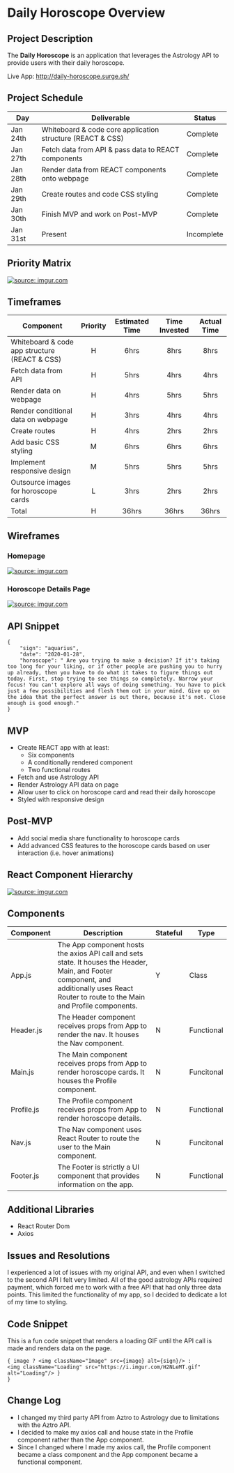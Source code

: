 # Daily Horoscope Overview

## Project Description

The **Daily Horoscope** is an application that leverages the Astrology API to provide users with their daily horoscope.

Live App: http://daily-horoscope.surge.sh/

## Project Schedule

|  Day | Deliverable | Status
|---|---| ---|
|Jan 24th| Whiteboard & code core application structure (REACT & CSS) | Complete
|Jan 27th| Fetch data from API & pass data to REACT components | Complete
|Jan 28th| Render data from REACT components onto webpage | Complete
|Jan 29th| Create routes and code CSS styling | Complete
|Jan 30th| Finish MVP and work on Post-MVP | Complete
|Jan 31st| Present | Incomplete

## Priority Matrix

<a href="https://imgur.com/9yuQgia"><img src="https://i.imgur.com/9yuQgia.jpg" title="source: imgur.com" /></a>

## Timeframes

| Component | Priority | Estimated Time | Time Invested | Actual Time |
| --- | :---: |  :---: | :---: | :---: |
| Whiteboard & code app structure (REACT & CSS)  | H | 6hrs| 8hrs | 8hrs |
| Fetch data from API | H | 5hrs| 4hrs | 4hrs |
| Render data on webpage | H | 4hrs| 5hrs | 5hrs |
| Render conditional data on webpage | H | 3hrs| 4hrs  | 4hrs  |
| Create routes | H | 4hrs| 2hrs | 2hrs |
| Add basic CSS styling | M | 6hrs| 6hrs | 6hrs |
| Implement responsive design | M | 5hrs| 5hrs | 5hrs |
| Outsource images for horoscope cards | L | 3hrs| 2hrs | 2hrs |
| Total | H | 36hrs| 36hrs | 36hrs |

## Wireframes

### Homepage 
<a href="https://imgur.com/n7prEW4"><img src="https://i.imgur.com/n7prEW4.png" title="source: imgur.com" /></a>

### Horoscope Details Page
<a href="https://imgur.com/mw12MOR"><img src="https://i.imgur.com/mw12MOR.png" title="source: imgur.com" /></a>

## API Snippet

```
{
    "sign": "aquarius",
    "date": "2020-01-28",
    "horoscope": " Are you trying to make a decision? If it's taking too long for your liking, or if other people are pushing you to hurry up already, then you have to do what it takes to figure things out today. First, stop trying to see things so completely. Narrow your focus! You can't explore all ways of doing something. You have to pick just a few possibilities and flesh them out in your mind. Give up on the idea that the perfect answer is out there, because it's not. Close enough is good enough."
}

```

## MVP

- Create REACT app with at least:
	- Six components
	- A conditionally rendered component
	- Two functional routes
- Fetch and use Astrology API
- Render Astrology API data on page 
- Allow user to click on horoscope card and read their daily horoscope
- Styled with responsive design 

## Post-MVP

- Add social media share functionality to horoscope cards 
- Add advanced CSS features to the horoscope cards based on user interaction (i.e. hover animations)

## React Component Hierarchy

<a href="https://imgur.com/rLhnDex"><img src="https://i.imgur.com/rLhnDex.jpg" title="source: imgur.com" /></a>

## Components 

| Component | Description | Stateful | Type |
| --- | --- | --- | --- |
| App.js | The App component hosts the axios API call and sets state. It houses the Header, Main, and Footer component, and additionally uses React Router to route to the Main and Profile components. | Y | Class |
| Header.js | The Header component receives props from App to render the nav. It houses the Nav component. | N | Functional |
| Main.js | The Main component receives props from App to render horoscope cards. It houses the Profile component. | N | Funcitonal |
| Profile.js | The Profile component receives props from App to render horoscope details. | N | Functional |
| Nav.js | The Nav component uses React Router to route the user to the Main component. | N | Funcitonal |
| Footer.js | The Footer is strictly a UI component that provides information on the app. | N | Functional |

## Additional Libraries

- React Router Dom
- Axios 

## Issues and Resolutions

I experienced a lot of issues with my original API, and even when I switched to the second API I felt very limited. All of the good astrology APIs required payment, which forced me to work with a free API that had only three data points. This limited the functionality of my app, so I decided to dedicate a lot of my time to styling.

## Code Snippet

This is a fun code snippet that renders a loading GIF until the API call is made and renders data on the page. 

```
{ image ? <img className="Image" src={image} alt={sign}/> : 
<img className="Loading" src="https://i.imgur.com/H2NLeMT.gif" alt="Loading"/> }
}
```

## Change Log
- I changed my third party API from Aztro to Astrology due to limitations with the Aztro API.
- I decided to make my axios call and house state in the Profile component rather than the App component.
- Since I changed where I made my axios call, the Profile component became a class component and the App component became a functional component.
